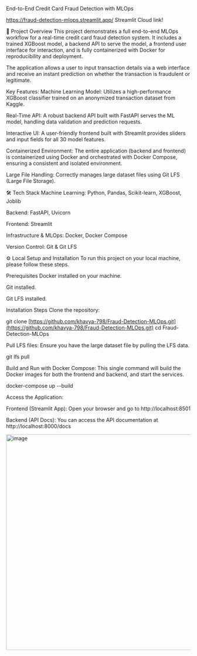 End-to-End Credit Card Fraud Detection with MLOps

https://fraud-detection-mlops.streamlit.app/  Streamlit Cloud link!

🚀 Project Overview
This project demonstrates a full end-to-end MLOps workflow for a real-time credit card fraud detection system. It includes a trained XGBoost model, a backend API to serve the model, a frontend user interface for interaction, and is fully containerized with Docker for reproducibility and deployment.

The application allows a user to input transaction details via a web interface and receive an instant prediction on whether the transaction is fraudulent or legitimate.

Key Features:
Machine Learning Model: Utilizes a high-performance XGBoost classifier trained on an anonymized transaction dataset from Kaggle.

Real-Time API: A robust backend API built with FastAPI serves the ML model, handling data validation and prediction requests.

Interactive UI: A user-friendly frontend built with Streamlit provides sliders and input fields for all 30 model features.

Containerized Environment: The entire application (backend and frontend) is containerized using Docker and orchestrated with Docker Compose, ensuring a consistent and isolated environment.

Large File Handling: Correctly manages large dataset files using Git LFS (Large File Storage).

🛠️ Tech Stack
Machine Learning: Python, Pandas, Scikit-learn, XGBoost, Joblib

Backend: FastAPI, Uvicorn

Frontend: Streamlit

Infrastructure & MLOps: Docker, Docker Compose

Version Control: Git & Git LFS

⚙️ Local Setup and Installation
To run this project on your local machine, please follow these steps.

Prerequisites
Docker installed on your machine.

Git installed.

Git LFS installed.

Installation Steps
Clone the repository:

git clone [https://github.com/khavya-798/Fraud-Detection-MLOps.git](https://github.com/khavya-798/Fraud-Detection-MLOps.git)
cd Fraud-Detection-MLOps

Pull LFS files:
Ensure you have the large dataset file by pulling the LFS data.

git lfs pull

Build and Run with Docker Compose:
This single command will build the Docker images for both the frontend and backend, and start the services.

docker-compose up --build

Access the Application:

Frontend (Streamlit App): Open your browser and go to http://localhost:8501

Backend (API Docs): You can access the API documentation at http://localhost:8000/docs


<img width="1015" height="586" alt="image" src="https://github.com/user-attachments/assets/34e2f97b-72c1-4505-9a36-8932998ad086" />


